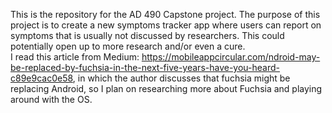 This is the repository for the AD 490 Capstone project.  The purpose of this project is to create a new symptoms tracker app where users can report on symptoms that is usually not discussed by researchers.  This could potentially open up to more research and/or even a cure.  
I read this article from Medium: https://mobileappcircular.com/ndroid-may-be-replaced-by-fuchsia-in-the-next-five-years-have-you-heard-c89e9cac0e58, in which the author discusses that fuchsia might be replacing Android, so I plan on researching more about Fuchsia and playing around with the OS.
